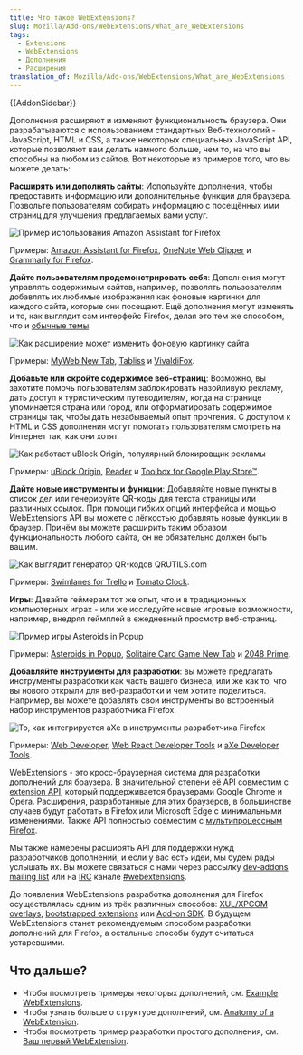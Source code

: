 ```yaml
---
title: Что такое WebExtensions?
slug: Mozilla/Add-ons/WebExtensions/What_are_WebExtensions
tags:
  - Extensions
  - WebExtensions
  - Дополнения
  - Расширения
translation_of: Mozilla/Add-ons/WebExtensions/What_are_WebExtensions
---
```


{{AddonSidebar}}

Дополнения расширяют и изменяют функциональность браузера. Они разрабатываются с использованием стандартных Веб-технологий - JavaScript, HTML и CSS, а также некоторых специальных JavaScript API, которые позволяют вам делать намного больше, чем то, на что вы способны на любом из сайтов. Вот некоторые из примеров того, что вы можете делать:

**Расширять или дополнять сайты**: Используйте дополнения, чтобы предоставить информацию или дополнительные функции для браузера. Позвольте пользователям собирать информацию с посещённых ими страниц для улучшения предлагаемых вами услуг.

![Пример использования Amazon Assistant for Firefox](https://media.prod.mdn.mozit.cloud/attachments/2018/02/13/15808/f81a8cc5b196af29cd9d558ee3c5dbdc/Amazon_add_on.png)

Примеры: [Amazon Assistant for Firefox](https://addons.mozilla.org/en-US/firefox/addon/amazon-browser-bar/), [OneNote Web Clipper](https://addons.mozilla.org/en-US/firefox/addon/onenote-clipper/) и [Grammarly for Firefox](https://addons.mozilla.org/en-US/firefox/addon/grammarly-1/).

**Дайте пользователям продемонстрировать себя**: Дополнения могут управлять содержимым сайтов, например, позволять пользователям добавлять их любимые изображения как фоновые картинки для каждого сайта, которые они посещают. Ещё дополнения могут изменять и то, как выглядит сам интерфейс Firefox, делая это тем же способом, что и [обычные темы](/ru/docs/Mozilla/Add-ons/Themes/Theme_concepts).

![Как расширение может изменить фоновую картинку сайта](https://media.prod.mdn.mozit.cloud/attachments/2018/02/13/15809/ce69d140dc91da804ce6eb8f20d03c07/MyWeb_New_Tab_add_on.png)

Примеры: [MyWeb New Tab](https://addons.mozilla.org/en-US/firefox/addon/myweb-new-tab/), [Tabliss](https://addons.mozilla.org/en-US/firefox/addon/tabliss/) и [VivaldiFox](https://addons.mozilla.org/en-US/firefox/addon/vivaldifox/).

**Добавьте или скройте содержимое веб-страниц**: Возможно, вы захотите помочь пользователям заблокировать назойливую рекламу, дать доступ к туристическим путеводителям, когда на странице упоминается страна или город, или отформатировать содержимое страницы так, чтобы дать незабываемый опыт прочтения. С доступом к HTML и CSS дополнения могут помогать пользователям смотреть на Интернет так, как они хотят.

![Как работает uBlock Origin, популярный блокировщик рекламы](https://media.prod.mdn.mozit.cloud/attachments/2018/02/13/15807/4e85eb0560fc8d5945e64cf75a1a8e50/ublock_origin_add_on.png)

Примеры: [uBlock Origin](https://addons.mozilla.org/en-US/firefox/addon/ublock-origin/), [Reader](https://addons.mozilla.org/en-US/firefox/addon/reader/) и [Toolbox for Google Play Store™](https://addons.mozilla.org/en-US/firefox/addon/toolbox-google-play-store/).

**Дайте новые инструменты и функции**: Добавляйте новые пункты в список дел или генерируйте QR-коды для текста страницы или различных ссылок. При помощи гибких опций интерфейса и мощью WebExtensions API вы можете с лёгкостью добавлять новые функции в браузер. Причём вы можете расширить таким образом функциональность любого сайта, он не обязательно должен быть вашим.

![Как выглядит генератор QR-кодов QRUTILS.com](https://media.prod.mdn.mozit.cloud/attachments/2018/02/13/15806/b9070a5f71c40c18d0a4ae722bca2e4a/QR_Code_Image_Generator_add_on.png)

Примеры: [Swimlanes for Trello](https://addons.mozilla.org/en-US/firefox/addon/swimlanes-for-trello/) и [Tomato Clock](https://addons.mozilla.org/en-US/firefox/addon/tomato-clock/).

**Игры**: Давайте геймерам тот же опыт, что и в традиционных компьютерных играх - или же исследуйте новые игровые возможности, например, внедряя геймплей в ежедневный просмотр веб-страниц.

![Пример игры Asteroids in Popup](https://media.prod.mdn.mozit.cloud/attachments/2018/02/13/15805/259d5d3c0620469521d43a897a7b653b/Asteroids_in_Popup_add_on%20.png)

Примеры: [Asteroids in Popup](https://addons.mozilla.org/en-US/firefox/addon/asteroids-in-popup/), [Solitaire Card Game New Tab](https://addons.mozilla.org/en-US/firefox/addon/solitaire-card-game-new-tab/) и [2048 Prime](https://addons.mozilla.org/en-US/firefox/addon/2048-prime/).

**Добавляйте инструменты для разработки**: вы можете предлагать инструменты разработки как часть вашего бизнеса, или же как то, что вы нового открыли для веб-разработки и чем хотите поделиться. Например, вы можете добавлять свои инструменты во встроенный набор инструментов разработчика Firefox.

![То, как интегрируется aXe в инструменты разработчика Firefox](https://media.prod.mdn.mozit.cloud/attachments/2018/02/13/15804/a2f3ed2cd857626d42352dd0de550486/aXe_Developer_Tools_add_on.png)

Примеры: [Web Developer](https://addons.mozilla.org/en-US/firefox/addon/web-developer/), [Web React Developer Tools](https://addons.mozilla.org/en-US/firefox/addon/react-devtools/) и [aXe Developer Tools](https://addons.mozilla.org/en-US/firefox/addon/axe-devtools/).

WebExtensions - это кросс-браузерная система для разработки дополнений для браузера. В значительной степени её API совместим с [extension API](https://developer.chrome.com/extensions), который поддерживается браузерами Google Chrome и Opera. Расширения, разработанные для этих браузеров, в большинстве случаев будут работать в Firefox или Microsoft Edge с минимальными изменениями. Также API полностью совместим с [мультипроцессным Firefox](/ru/Firefox/Multiprocess_Firefox).

Мы также намерены расширять API для поддержки нужд разработчиков дополнений, и если у вас есть идеи, мы будем рады услышать их. Вы можете связаться с нами через рассылку [dev-addons mailing list](https://mail.mozilla.org/listinfo/dev-addons) или на [IRC](https://wiki.mozilla.org/IRC) канале [#webextensions](irc://irc.mozilla.org/webextensions).

До появления WebExtensions разработка дополнения для Firefox осуществлялась одним из трёх различных способов: [XUL/XPCOM overlays](/en-US/Add-ons/Overlay_Extensions), [bootstrapped extensions](/ru/docs/Mozilla/Add-ons/Bootstrapped_extensions) или [Add-on SDK](/ru/docs/Mozilla/Add-ons/SDK). В будущем WebExtensions станет рекомендуемым способом разработки дополнений для Firefox, а остальные способы будут считаться устаревшими.

## Что дальше?

- Чтобы посмотреть примеры некоторых дополнений, см. [Example WebExtensions](/en-US/Add-ons/WebExtensions/Examples).
- Чтобы узнать больше о структуре дополнений, см. [Anatomy of a WebExtension](/ru/docs/Mozilla/Add-ons/WebExtensions/Anatomy_of_a_WebExtension).
- Чтобы посмотреть пример разработки простого дополнения, см. [Ваш первый WebExtension](/ru/docs/Mozilla/Add-ons/WebExtensions/Your_first_WebExtension).
